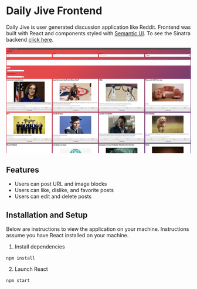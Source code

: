 # Daily Jive Frontend
Daily Jive is user generated discussion application like Reddit. Frontend was built with React and components styled with [Semantic UI]( https://react.semantic-ui.com/). To see the Sinatra backend [click here]( https://github.com/phsueh/daily-jive-backend). 

![landing-page](daily-jive/public/land-page.png)

## Features
* Users can post URL and image blocks
* Users can like, dislike, and favorite posts
* Users can edit and delete posts

## Installation and Setup

Below are instructions to view the application on your machine. Instructions assume you have React installed on your machine. 

1. Install dependencies 
```
npm install
```
2. Launch React
```
npm start
```
<!-- ## Inspiration 
## Licensing, Feedback, and Questions  -->